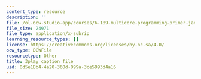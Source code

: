 ```yaml
---
content_type: resource
description: ''
file: /ol-ocw-studio-app/courses/6-189-multicore-programming-primer-january-iap-2007/0d5e18b44a20360d099a3ce5993d4a16_xDnq_b2784c.srt
file_size: 24971
file_type: application/x-subrip
learning_resource_types: []
license: https://creativecommons.org/licenses/by-nc-sa/4.0/
ocw_type: OCWFile
resourcetype: Other
title: 3play caption file
uid: 0d5e18b4-4a20-360d-099a-3ce5993d4a16
---
```

